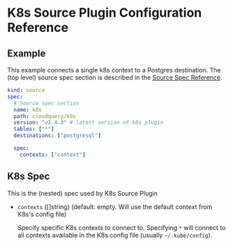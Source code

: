 # K8s Source Plugin Configuration Reference

## Example

This example connects a single k8s context to a Postgres destination. The (top level) source spec section is described in the [Source Spec Reference](https://www.cloudquery.io/docs/reference/source-spec).

```yaml
kind: source
spec:
  # Source spec section
  name: k8s
  path: cloudquery/k8s
  version: "v2.4.3" # latest version of k8s plugin
  tables: ["*"]
  destinations: ["postgresql"]

  spec:
    contexts: ["context"]
```

## K8s Spec

This is the (nested) spec used by K8s Source Plugin

- `contexts` ([]string) (default: empty. Will use the default context from K8s's config file)

  Specify specific K8s contexts to connect to. Specifying `*` will connect to all contexts available in
  the K8s config file (usually `~/.kube/config`).